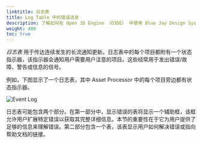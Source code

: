 ```yaml
---
linktitle: 日志表
title: Log Table 中的错误消息
description: 了解如何在 Open 3D Engine （O3DE） 中使用 Blue Jay Design System （BJDS） 在日志表中设计错误/警告/成功/信息消息。
weight: 400
toc: true
---
```


*日志表* 用于传达连续发生的长流通知更新。日志表中的每个项目都附有一个状态指示器，该指示器会通知用户需要用户注意的项目。这些经常用于发出错误/故障、警告或信息的信号。

例如，下图显示了一个日志表，其中 Asset Processor 中的每个项目旁边都有状态指示器。

![Event Log](/images/tools-ui/log-table/event-log.png)

日志表可能包含两个部分。在第一部分中，显示错误的表将显示一个辅助框，该框允许用户扩展特定错误以获取其完整详细信息。本节的重要性在于它为用户提供了足够的信息来理解错误。第二部分包含一个表，该表显示用户如何解决错误或指向帮助文档的链接。
